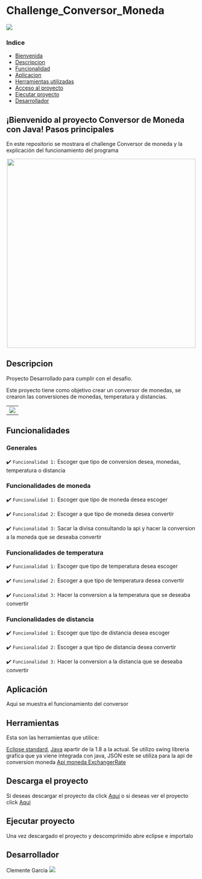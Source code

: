 # Challenge_Conversor_Moneda

<p aling="center">
    <img src="https://img.shields.io/badge/Status-Terminado-green"
</p>

### Indice

- [Bienvenida](#bienvenido-al-proyecto-conversor-de-moneda-con-java-pasos-principales)
- [Descripcion](#descripcion)
- [Funcionalidad](#funcionalidades)
- [Aplicacion](#aplicación)
- [Herramientas utilizadas](#herramientas)
- [Acceso al proyecto](#descarga-el-proyecto)
- [Ejecutar proyecto](#ejecutar-proyecto)
- [Desarrollador](#Desarrollador)

## ¡Bienvenido al proyecto Conversor de Moneda con Java! Pasos principales

En este repositorio se mostrara el challenge Conversor de moneda y la explicación del funcionamiento del programa

<p align="center" >
     <img width="500" heigth="300" src="https://user-images.githubusercontent.com/75176552/223257273-e7ffc18e-d183-4b99-ba55-3344ee644cb9.png">
</p>

## Descripcion

<p align="justify">
Proyecto Desarrollado para cumplir con el desafio.

Este proyecto tiene como objetivo crear un conversor de monedas, se crearon las conversiones de monedas, temperatura y distancias.

<table>
  <tr>
    <td valign="top"><img src="https://user-images.githubusercontent.com/75176552/223269907-240b180e-f266-47b0-aeab-6d416caa80ad.png"/></td>
  </tr>
</table>
</p>

## Funcionalidades

### Generales

:heavy_check_mark: `Funcionalidad 1:` Escoger que tipo de conversion desea, monedas, temperatura o distancia

### Funcionalidades de moneda

:heavy_check_mark: `Funcionalidad 1:` Escoger que tipo de moneda desea escoger

:heavy_check_mark: `Funcionalidad 2:` Escoger a que tipo de moneda desea convertir

:heavy_check_mark: `Funcionalidad 3:` Sacar la divisa consultando la api y hacer la conversion a la moneda que se deseaba convertir

### Funcionalidades de temperatura

:heavy_check_mark: `Funcionalidad 1:` Escoger que tipo de temperatura desea escoger

:heavy_check_mark: `Funcionalidad 2:` Escoger a que tipo de temperatura desea convertir

:heavy_check_mark: `Funcionalidad 3:` Hacer la conversion a la temperatura que se deseaba convertir

### Funcionalidades de distancia

:heavy_check_mark: `Funcionalidad 1:` Escoger que tipo de distancia desea escoger

:heavy_check_mark: `Funcionalidad 2:` Escoger a que tipo de distancia desea convertir

:heavy_check_mark: `Funcionalidad 3:` Hacer la conversion a la distancia que se deseaba convertir

## Aplicación

Aqui se muestra el funcionamiento del conversor

## Herramientas
Esta son las herramientas que utilice:

[Eclipse standard](https://www.eclipse.org/downloads/), [Java](https://www.java.com/en/download/) apartir de la 1.8 a la actual. Se utilizo swing libreria grafica que ya viene integrada con java, JSON este se utiliza para la api de conversion moneda [Api moneda ExchangerRate](https://www.exchangerate-api.com/)

## Descarga el proyecto
Si deseas descargar el proyecto da click [Aqui](https://github.com/ClementeGarcia15/Challenge_Conversor_Moneda/archive/refs/heads/main.zip) o si deseas ver el proyecto click [Aqui](https://github.com/ClementeGarcia15/Challenge_Conversor_Moneda)

## Ejecutar proyecto

Una vez descargado el proyecto y descomprimido abre eclipse e importalo 

## Desarrollador
Clemente Garcia <a href="https://www.linkedin.com/in/clemente-garc%C3%ADa/?originalSubdomain=mx" target="_blank"><img src="https://img.shields.io/badge/-LinkedIn-%230077B5?style=for-the-badge&logo=linkedin&logoColor=white" target="_blank"></a>

